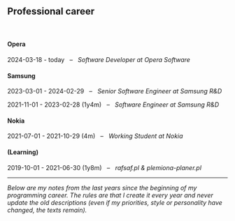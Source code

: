 ## Professional career

&nbsp;

#### Opera

2024-03-18 - today &nbsp; – &nbsp; _Software Developer at Opera Software_

#### Samsung

2023-03-01 - 2024-02-29 &nbsp; – &nbsp; _Senior Software Engineer at Samsung R&D_

2021-11-01 - 2023-02-28 (1y4m) &nbsp; – &nbsp; _Software Engineer at Samsung R&D_

#### Nokia

2021-07-01 - 2021-10-29 (4m) &nbsp; – &nbsp; _Working Student at Nokia_

#### (Learning)

2019-10-01 - 2021-06-30 (1y8m) &nbsp; – &nbsp; _rafsaf.pl & plemiona-planer.pl_

---


_Below are my notes from the last years since the beginning of my programming career. The rules are that I create it every year and never update the old descriptions (even if my priorities, style or personality have changed, the texts remain)._
